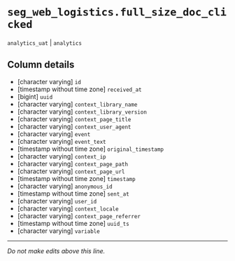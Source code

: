 # `seg_web_logistics.full_size_doc_clicked`
`analytics_uat` | `analytics`

## Column details
* [character varying] `id`
* [timestamp without time zone] `received_at`
* [bigint]    `uuid`
* [character varying] `context_library_name`
* [character varying] `context_library_version`
* [character varying] `context_page_title`
* [character varying] `context_user_agent`
* [character varying] `event`
* [character varying] `event_text`
* [timestamp without time zone] `original_timestamp`
* [character varying] `context_ip`
* [character varying] `context_page_path`
* [character varying] `context_page_url`
* [timestamp without time zone] `timestamp`
* [character varying] `anonymous_id`
* [timestamp without time zone] `sent_at`
* [character varying] `user_id`
* [character varying] `context_locale`
* [character varying] `context_page_referrer`
* [timestamp without time zone] `uuid_ts`
* [character varying] `variable`

-------------------------------------------------------------------------------
*Do not make edits above this line.*
